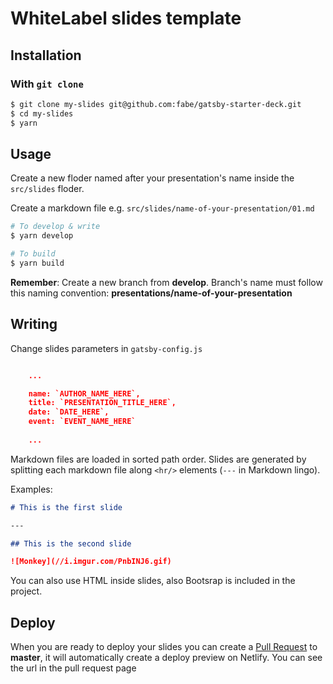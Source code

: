 # WhiteLabel slides template


## Installation

### With `git clone`

```bash
$ git clone my-slides git@github.com:fabe/gatsby-starter-deck.git
$ cd my-slides
$ yarn
```

## Usage

Create a new floder named after your presentation's name  inside the `src/slides` floder.

Create a markdown file e.g. `src/slides/name-of-your-presentation/01.md`

```bash
# To develop & write
$ yarn develop

# To build
$ yarn build
```

**Remember**: Create a new branch from **develop**. Branch's name must follow this naming convention: **presentations/name-of-your-presentation**

## Writing

Change slides parameters in `gatsby-config.js`

```json

    ...

    name: `AUTHOR_NAME_HERE`,
    title: `PRESENTATION_TITLE_HERE`,
    date: `DATE_HERE`,
    event: `EVENT_NAME_HERE`
    
    ...

```

Markdown files are loaded in sorted path order. Slides are generated by
splitting each markdown file along `<hr/>` elements (`---` in Markdown lingo).

Examples:

```md
# This is the first slide

---

## This is the second slide

![Monkey](//i.imgur.com/PnbINJ6.gif)
```

You can also use HTML inside slides, also Bootsrap is included in the project.

## Deploy

When you are ready to deploy your slides you can create a [Pull Request](https://github.com/WhiteLabelCommunity/whitelabel-slides-template/pulls) to **master**, it will automatically create a deploy preview on Netlify. You can see the url in the pull request page

